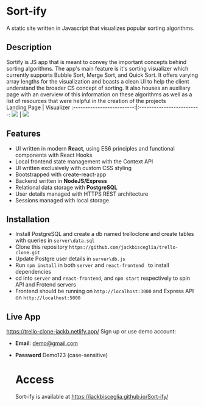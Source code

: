 # Sort-ify
A static site written in Javascript that visualizes popular sorting algorithms.

## Description
Sortify is JS app that is meant to convey the important concepts behind sorting algorithms. The app's main feature is it's sorting visualizer which currently supports Bubble Sort, Merge Sort, and Quick Sort. It offers varying array lengths for the visualization and boasts a clean UI to help the client understand the broader CS concept of sorting. It also houses an auxiliary page with an overview of this information on these algorithms as well as a list of resources that were helpful in the creation of the projects  
Landing Page             |  Visualizer
:-------------------------:|:-------------------------:
![](https://dl.dropboxusercontent.com/s/9wfu1mpxx39qbyj/Landing.png?dl=0)  |  ![](https://dl.dropboxusercontent.com/s/erqicrzfrnv2dw7/App.png?dl=0)

## Features
* UI written in modern __React__, using ES6 principles and functional components with React Hooks
* Local frontend state management with the Context API
* UI written exclusively with custom CSS styling 
* Bootstrapped with create-react-app
* Backend written in __NodeJS/Express__
* Relational data storage with __PostgreSQL__
* User details managed with HTTPS REST architecture
* Sessions managed with local storage

## Installation
* Install PostgreSQL and create a db named trelloclone and create tables with queries in ```server\data.sql```
* Clone this repository ```https://github.com/jackbisceglia/trello-clone.git```
* Update Postgre user details in ```server\db.js```
* Run ```npm install``` in both ```server``` and ```react-frontend ``` to install dependencies
* cd into ```server``` and ```react-frontend```, and ```npm start``` respectively to spin API and Frotend servers
* Frontend should be running on ```http://localhost:3000``` and Express API on ```http://localhost:5000```

## Live App
https://trello-clone-jackb.netlify.app/
Sign up or use demo account:
* __Email__: demo@gmail.com
* __Password__ Demo123 (case-sensitive)

  # Access
  Sort-ify is available at https://jackbisceglia.github.io/Sort-ify/
